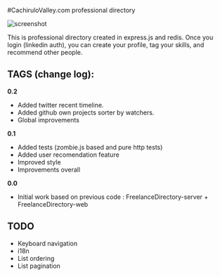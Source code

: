 
#CachiruloValley.com professional directory

![screenshot](https://github.com/iloire/CachiruloValleyDirectory/raw/master/screenshots/view01.png)

This is professional directory created in express.js and redis. Once you login (linkedin auth), you can create your profile, tag your skills, and recommend other people.

## TAGS (change log):

**0.2**

 * Added twitter recent timeline.
 * Added github own projects sorter by watchers.
 * Global improvements

**0.1**

 * Added tests (zombie.js based and pure http tests)
 * Added user recomendation feature
 * Improved style
 * Improvements overall

**0.0**

 * Initial work based on previous code : FreelanceDirectory-server + FreelanceDirectory-web

## TODO
 
 * Keyboard navigation
 * i18n
 * List ordering
 * List pagination